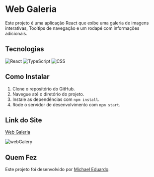 # Web Galeria

Este projeto é uma aplicação React que exibe uma galeria de imagens interativas, Tooltips de navegação e um rodapé com informações adicionais.

## Tecnologias

![React](https://img.shields.io/badge/React-20232A?style=for-the-badge&logo=react&logoColor=61DAFB)
![TypeScript](https://img.shields.io/badge/TypeScript-007ACC?style=for-the-badge&logo=typescript&logoColor=white)
![CSS](https://img.shields.io/badge/CSS-1572B6?style=for-the-badge&logo=css3&logoColor=white)

## Como Instalar

1. Clone o repositório do GitHub.
2. Navegue até o diretório do projeto.
3. Instale as dependências com `npm install`.
4. Rode o servidor de desenvolvimento com `npm start`.

## Link do Site
[Web Galeria](https://webgaleria.netlify.app/)

![webGalery](https://github.com/user-attachments/assets/e5c6c4dc-869f-4335-8588-83158a50dd48)

## Quem Fez
Este projeto foi desenvolvido por [Michael Eduardo](https://github.com/Michaeleduardoo).
